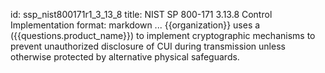 id: ssp_nist800171r1_3_13_8
title: NIST SP 800-171 3.13.8 Control Implementation
format: markdown
...
{{organization}} uses a ({{questions.product_name}}) to implement cryptographic mechanisms to prevent unauthorized disclosure of CUI during transmission unless otherwise protected by alternative physical safeguards.

